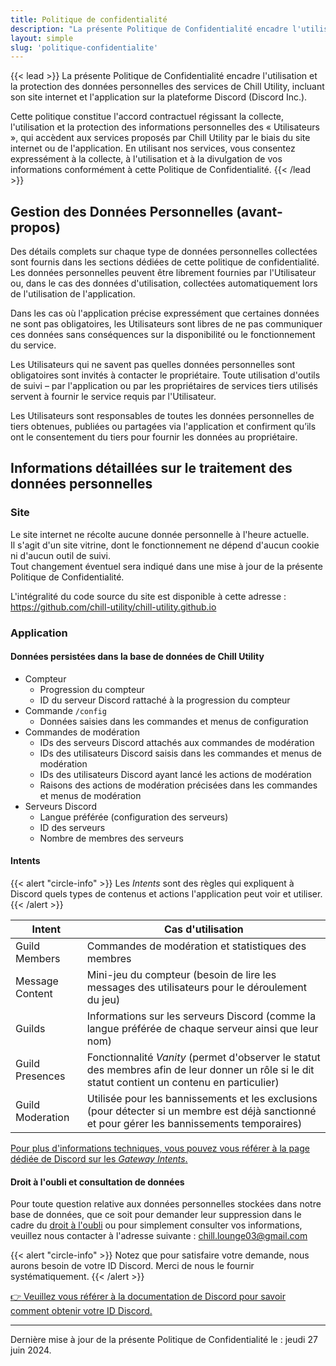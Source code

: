 ```yaml
---
title: Politique de confidentialité
description: "La présente Politique de Confidentialité encadre l'utilisation et la protection des données personnelles des services de Chill Utility, incluant son site internet et l'application sur la plateforme Discord (Discord Inc.)."
layout: simple
slug: 'politique-confidentialite'
---
```


{{< lead >}}
La présente Politique de Confidentialité encadre l'utilisation et la protection des données personnelles des services de Chill Utility, incluant son site internet et l'application sur la plateforme Discord (Discord Inc.).

Cette politique constitue l'accord contractuel régissant la collecte, l'utilisation et la protection des informations personnelles des « Utilisateurs », qui accèdent aux services proposés par Chill Utility par le biais du site internet ou de l'application. En utilisant nos services, vous consentez expressément à la collecte, à l'utilisation et à la divulgation de vos informations conformément à cette Politique de Confidentialité.
{{< /lead >}}

## Gestion des Données Personnelles (avant-propos)

Des détails complets sur chaque type de données personnelles collectées sont fournis dans les sections dédiées de cette politique de confidentialité. Les données personnelles peuvent être librement fournies par l'Utilisateur ou, dans le cas des données d'utilisation, collectées automatiquement lors de l'utilisation de l'application.

Dans les cas où l'application précise expressément que certaines données ne sont pas obligatoires, les Utilisateurs sont libres de ne pas communiquer ces données sans conséquences sur la disponibilité ou le fonctionnement du service.

Les Utilisateurs qui ne savent pas quelles données personnelles sont obligatoires sont invités à contacter le propriétaire. Toute utilisation d'outils de suivi – par l'application ou par les propriétaires de services tiers utilisés servent à fournir le service requis par l'Utilisateur.

Les Utilisateurs sont responsables de toutes les données personnelles de tiers obtenues, publiées ou partagées via l'application et confirment qu’ils ont le consentement du tiers pour fournir les données au propriétaire.

## Informations détaillées sur le traitement des données personnelles

### Site

Le site internet ne récolte aucune donnée personnelle à l'heure actuelle.  
Il s'agit d'un site vitrine, dont le fonctionnement ne dépend d'aucun cookie ni d'aucun outil de suivi.  
Tout changement éventuel sera indiqué dans une mise à jour de la présente Politique de Confidentialité.

L'intégralité du code source du site est disponible à cette adresse : https://github.com/chill-utility/chill-utility.github.io

### Application

#### Données persistées dans la base de données de Chill Utility

- Compteur
  - Progression du compteur
  - ID du serveur Discord rattaché à la progression du compteur
- Commande `/config`
  - Données saisies dans les commandes et menus de configuration
- Commandes de modération
  - IDs des serveurs Discord attachés aux commandes de modération 
  - IDs des utilisateurs Discord saisis dans les commandes et menus de modération
  - IDs des utilisateurs Discord ayant lancé les actions de modération
  - Raisons des actions de modération précisées dans les commandes et menus de modération
- Serveurs Discord
  - Langue préférée (configuration des serveurs)
  - ID des serveurs
  - Nombre de membres des serveurs

#### Intents

{{< alert "circle-info" >}}
Les _Intents_ sont des règles qui expliquent à Discord quels types de contenus et actions l'application peut voir et utiliser.
{{< /alert >}}

| Intent           | Cas d'utilisation                                                                                                                                       |
|------------------|---------------------------------------------------------------------------------------------------------------------------------------------------------|
| Guild Members    | Commandes de modération et statistiques des membres                                                                                                     |
| Message Content  | Mini-jeu du compteur (besoin de lire les messages des utilisateurs pour le déroulement du jeu)                                                          |
| Guilds           | Informations sur les serveurs Discord (comme la langue préférée de chaque serveur ainsi que leur nom)                                                   |
| Guild Presences  | Fonctionnalité _Vanity_ (permet d'observer le statut des membres afin de leur donner un rôle si le dit statut contient un contenu en particulier)       |
| Guild Moderation | Utilisée pour les bannissements et les exclusions (pour détecter si un membre est déjà sanctionné et pour gérer les bannissements temporaires)          |

[Pour plus d'informations techniques, vous pouvez vous référer à la page dédiée de Discord sur les _Gateway Intents_.](https://discord.com/developers/docs/topics/gateway#gateway-intents)

#### Droit à l'oubli et consultation de données

Pour toute question relative aux données personnelles stockées dans notre base de données, que ce soit pour demander leur suppression dans le cadre du [droit à l'oubli](https://fr.wikipedia.org/wiki/Droit_%C3%A0_l%27oubli) ou pour simplement consulter vos informations, veuillez nous contacter à l'adresse suivante : [chill.lounge03@gmail.com](mailto://chill.lounge03@gmail.com)

{{< alert "circle-info" >}}
Notez que pour satisfaire votre demande, nous aurons besoin de votre ID Discord. Merci de nous le fournir systématiquement.
{{< /alert >}}

[:point_right: Veuillez vous référer à la documentation de Discord pour savoir comment obtenir votre ID Discord.](https://support.discord.com/hc/fr/articles/206346498-O%C3%B9-trouver-l-ID-de-mon-compte-utilisateur-serveur-message)

---

Dernière mise à jour de la présente Politique de Confidentialité le : jeudi 27 juin 2024.
